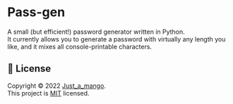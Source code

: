 # Pass-gen
A small (but efficient!) password generator written in Python.\
It currently allows you to generate a password with virtually any length you like, and it mixes all console-printable characters.

## 📝 License

Copyright © 2022 [Just_a_mango](https://github.com/just-a-mango).<br />
This project is [MIT](https://github.com/just-a-mango/pass-gen/blob/main/LICENSE) licensed.
